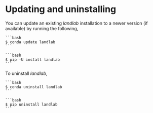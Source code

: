 # Updating and uninstalling

You can update an existing *landlab* installation to a newer version
(if available) by running the following,

````{tab} conda
```bash
$ conda update landlab
```
````

````{tab} pip
```bash
$ pip -U install landlab
```
````

To uninstall *landlab*,

````{tab} conda
```bash
$ conda uninstall landlab
```
````

````{tab} pip
```bash
$ pip uninstall landlab
```
````
